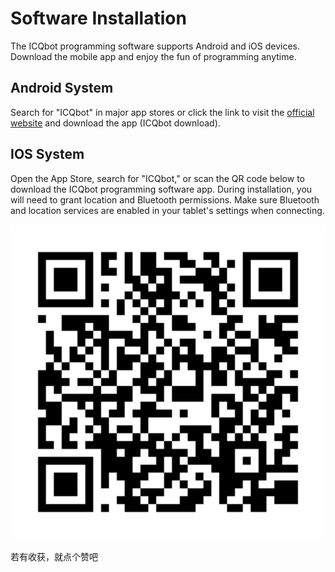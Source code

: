 # Software Installation

The ICQbot programming software supports Android and iOS devices. Download the mobile app and enjoy the fun of programming anytime.  

## Android System
Search for "ICQbot" in major app stores or click the link to visit the [official website](https://www.icrobot.com/www/cn/index.html#/file/index?type2=ICQbot) and download the app (ICQbot download).  



## IOS System
Open the App Store, search for "ICQbot," or scan the QR code below to download the ICQbot programming software app. During installation, you will need to grant location and Bluetooth permissions. Make sure Bluetooth and location services are enabled in your tablet's settings when connecting.  

![](img/01Software.png)

  


若有收获，就点个赞吧

  



